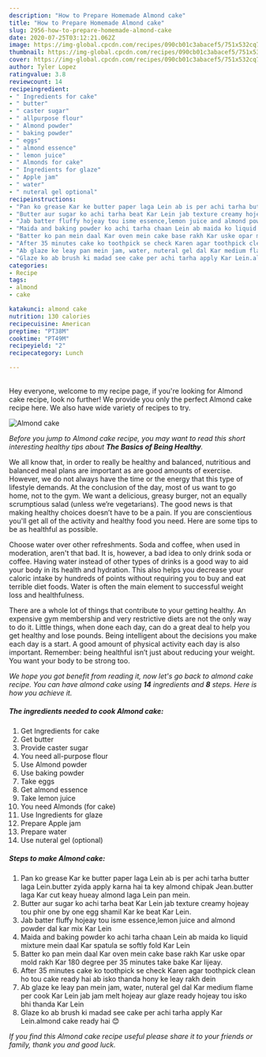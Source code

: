 ```yaml
---
description: "How to Prepare Homemade Almond cake"
title: "How to Prepare Homemade Almond cake"
slug: 2956-how-to-prepare-homemade-almond-cake
date: 2020-07-25T03:12:21.062Z
image: https://img-global.cpcdn.com/recipes/090cb01c3abacef5/751x532cq70/almond-cake-recipe-main-photo.jpg
thumbnail: https://img-global.cpcdn.com/recipes/090cb01c3abacef5/751x532cq70/almond-cake-recipe-main-photo.jpg
cover: https://img-global.cpcdn.com/recipes/090cb01c3abacef5/751x532cq70/almond-cake-recipe-main-photo.jpg
author: Tyler Lopez
ratingvalue: 3.8
reviewcount: 14
recipeingredient:
- " Ingredients for cake"
- " butter"
- " caster sugar"
- " allpurpose flour"
- " Almond powder"
- " baking powder"
- " eggs"
- " almond essence"
- " lemon juice"
- " Almonds for cake"
- " Ingredients for glaze"
- " Apple jam"
- " water"
- " nuteral gel optional"
recipeinstructions:
- "Pan ko grease Kar ke butter paper laga Lein ab is per achi tarha butter laga Lein.butter zyida apply karna hai ta key almond chipak Jean.butter laga Kar cut keay hueay almond laga Lein pan mein."
- "Butter aur sugar ko achi tarha beat Kar Lein jab texture creamy hojeay tou phir one by one egg shamil Kar ke beat Kar Lein."
- "Jab batter fluffy hojeay tou isme essence,lemon juice and almond powder dal kar mix Kar Lein"
- "Maida and baking powder ko achi tarha chaan Lein ab maida ko liquid mixture mein daal Kar spatula se softly fold Kar Lein"
- "Batter ko pan mein daal Kar oven mein cake base rakh Kar uske opar mold rakh Kar 180 degree per 35 minutes take bake Kar lijeay."
- "After 35 minutes cake ko toothpick se check Karen agar toothpick clean ho tou cake ready hai ab isko thanda hony ke leay rakh dein"
- "Ab glaze ke leay pan mein jam, water, nuteral gel dal Kar medium flame per cook Kar Lein jab jam melt hojeay aur glaze ready hojeay tou isko bhi thanda Kar Lein"
- "Glaze ko ab brush ki madad see cake per achi tarha apply Kar Lein.almond cake ready hai 😊"
categories:
- Recipe
tags:
- almond
- cake

katakunci: almond cake 
nutrition: 130 calories
recipecuisine: American
preptime: "PT38M"
cooktime: "PT49M"
recipeyield: "2"
recipecategory: Lunch

---
```

<br>
Hey everyone, welcome to my recipe page, if you're looking for Almond cake recipe, look no further! We provide you only the perfect Almond cake recipe here. We also have wide variety of recipes to try.
<br>


![Almond cake](https://img-global.cpcdn.com/recipes/090cb01c3abacef5/751x532cq70/almond-cake-recipe-main-photo.jpg)

<i>Before you jump to Almond cake recipe, you may want to read this short interesting healthy tips about <strong>The Basics of Being Healthy</strong>.</i>

We all know that, in order to really be healthy and balanced, nutritious and balanced meal plans are important as are good amounts of exercise. However, we do not always have the time or the energy that this type of lifestyle demands. At the conclusion of the day, most of us want to go home, not to the gym. We want a delicious, greasy burger, not an equally scrumptious salad (unless we’re vegetarians). The good news is that making healthy choices doesn’t have to be a pain. If you are conscientious you'll get all of the activity and healthy food you need. Here are some tips to be as healthful as possible.

Choose water over other refreshments. Soda and coffee, when used in moderation, aren't that bad. It is, however, a bad idea to only drink soda or coffee. Having water instead of other types of drinks is a good way to aid your body in its health and hydration. This also helps you decrease your caloric intake by hundreds of points without requiring you to buy and eat terrible diet foods. Water is often the main element to successful weight loss and healthfulness.

There are a whole lot of things that contribute to your getting healthy. An expensive gym membership and very restrictive diets are not the only way to do it. Little things, when done each day, can do a great deal to help you get healthy and lose pounds. Being intelligent about the decisions you make each day is a start. A good amount of physical activity each day is also important. Remember: being healthful isn’t just about reducing your weight. You want your body to be strong too. 


<i>We hope you got benefit from reading it, now let's go back to almond cake recipe. You can have almond cake using <strong>14</strong> ingredients and <strong>8</strong> steps. Here is how you achieve it.
</i>

##### The ingredients needed to cook Almond cake:

1. Get  Ingredients for cake
1. Get  butter
1. Provide  caster sugar
1. You need  all-purpose flour
1. Use  Almond powder
1. Use  baking powder
1. Take  eggs
1. Get  almond essence
1. Take  lemon juice
1. You need  Almonds (for cake)
1. Use  Ingredients for glaze
1. Prepare  Apple jam
1. Prepare  water
1. Use  nuteral gel (optional)


##### Steps to make Almond cake:

1. Pan ko grease Kar ke butter paper laga Lein ab is per achi tarha butter laga Lein.butter zyida apply karna hai ta key almond chipak Jean.butter laga Kar cut keay hueay almond laga Lein pan mein.
1. Butter aur sugar ko achi tarha beat Kar Lein jab texture creamy hojeay tou phir one by one egg shamil Kar ke beat Kar Lein.
1. Jab batter fluffy hojeay tou isme essence,lemon juice and almond powder dal kar mix Kar Lein
1. Maida and baking powder ko achi tarha chaan Lein ab maida ko liquid mixture mein daal Kar spatula se softly fold Kar Lein
1. Batter ko pan mein daal Kar oven mein cake base rakh Kar uske opar mold rakh Kar 180 degree per 35 minutes take bake Kar lijeay.
1. After 35 minutes cake ko toothpick se check Karen agar toothpick clean ho tou cake ready hai ab isko thanda hony ke leay rakh dein
1. Ab glaze ke leay pan mein jam, water, nuteral gel dal Kar medium flame per cook Kar Lein jab jam melt hojeay aur glaze ready hojeay tou isko bhi thanda Kar Lein
1. Glaze ko ab brush ki madad see cake per achi tarha apply Kar Lein.almond cake ready hai 😊


<i>If you find this Almond cake recipe useful please share it to your friends or family, thank you and good luck.</i>
